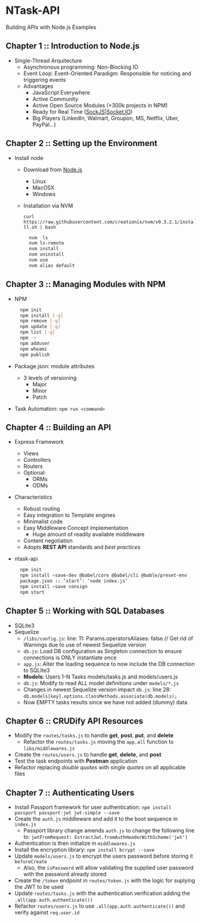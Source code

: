 
# NTask-API

Building APIs with Node.js Examples

## Chapter 1 :: Introduction to Node.js

- Single-Thread Arquitecture
  - Asynchronous programming: Non-Blocking IO
  - Event Loop: Event-Oriented Paradigm: Responsible for noticing and triggering events
  - Advantages
    - JavaScript Everywhere
    - Active Community
    - Active Open Source Modules (+300k projects in NPM)
    - Ready for Real Time ([SockJS](http://sockjs.org)|[Socket.IO](https://socket.io/))
    - Big Players (LinkedIn, Walmart, Groupon, MS, Netflix, Uber, PayPal…)

## Chapter 2 :: Setting up the Environment

- Install node
  - Download from [Node.js](https://nodejs.org)
    - Linux
    - MacOSX
    - Windows
  - Installation via NVM

    `curl https://raw.githubusercontent.com/creationix/nvm/v0.3.2.1/install.sh | bash`
    ```bash
      nvm  ls
      nvm ls-remote
      nvm install
      nvm uninstall
      nvm use
      nvm alias default
    ```

## Chapter 3 :: Managing Modules with NPM

- NPM

  ```bash
    npm init
    npm install [-g]
    npm remove [-g]
    npm update [-g]
    npm list [-g]
    npm -v
    npm adduser
    npm whoami
    npm publish
  ```

- Package.json: module attributes
  - 3 levels of versioning
    - Major
    - Minor
    - Patch
- Task Automation: `npm run <command>`

## Chapter 4 :: Building an API

- Express Framework
  - Views
  - Controllers
  - Routers
  - Optional:
    - ORMs
    - ODMs
- Characteristics
  - Robust routing
  - Easy integration to Template engines
  - Minimalist code
  - Easy Middleware Concept implementation
    - Huge amount of readily available middleware
  - Content negotiation
  - Adopts **REST API** standards and *best practices*
- ntask-api

  ```bash
    npm init
    npm install —save-dev @babel/core @babel/cli @bable/preset-env
    package.json :: ‘start’: ‘node index.js’
    npm install —save consign
    npm start
  ```

## Chapter 5 :: Working with SQL Databases

- SQLite3
- Sequelize
  - `/libs/config.js`: line: 11: Params.operatorsAliases: false // Get rid of Warnings due to use of newest Sequelize version
  - `db.js`: Load DB configuration as Singleton connection to ensure connections is ONLY instantiate once
  - `app.js`: Alter the loading sequence to now include the DB connection to SQLIte3
  - **Models**: Users 1-N Tasks models/tasks.js and models/users.js
  - `db.js`: Modify to read ALL model definitions under `models/*.js`
  - Changes in newest Sequelize version impact `db.js`: line 28: `db.models[key].options.classMethods.associate(db.models);`
  - Now EMPTY tasks results since we have not added (dummy) data

## Chapter 6 :: CRUDify API Resources

- Modify the `routes/tasks.js` to handle **get**, **post**, **put**, and **delete**
  - Refactor the `routes/tasks.js` moving the `app.all` function to `libs/middlewares.js`
- Create the `routes/users.js` to handle **get**, **delete**, and **post**
- Test the task endpoints with **Postman** application
- Refactor replacing *double quotes* with *single quotes* on all applicable files

## Chapter 7 :: Authenticating Users

- Install Passport framework for user authentication: `npm install passport passport-jwt jwt-simple --save`
- Create the `auth.js` middleware and add it to the boot sequence in `index.js`
  - Passport library change amends `auth.js` to change the following line to: `jwtFromRequest: ExtractJwt.fromAuthHeaderWithScheme('jwt')`
- Authentication is then initialize in `middlewares.js`
- Install the encryption library: `npm install bcrypt --save`
- Update `models/users.js` to encrypt the users password before storing it `beforeCreate`
  - Also, the `isPassword` will allow validating the supplied user password with the password already stored
- Create the `/token` endpoint in `routes/token.js` with the logic for suplying the JWT to be used
- Update `routes/tasks.js` with the authentication verification adding the `.all(app.auth.authenticate())`
- Refactor `routes/users.js` to use `.all(app.auth.authenticate())` and verify against `req.user.id`

